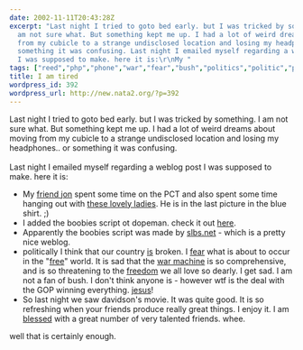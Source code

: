 ```yaml
---
date: 2002-11-11T20:43:28Z
excerpt: "Last night I tried to goto bed early. but I was tricked by something. I
  am not sure what. But something kept me up. I had a lot of weird dreams about moving
  from my cubicle to a strange undisclosed location and losing my headphones.. or
  something it was confusing. Last night I emailed myself regarding a weblog post
  I was supposed to make. here it is:\r\nMy "
tags: ["reed","php","phone","war","fear","bush","politics","politic","phones"]
title: I am tired
wordpress_id: 392
wordpress_url: http://new.nata2.org/?p=392
---
```


Last night I tried to goto bed early. but I was tricked by something. I am not sure what. But something kept me up. I had a lot of weird dreams about moving from my cubicle to a strange undisclosed location and losing my headphones.. or something it was confusing. <br/><br/>Last night I emailed myself regarding a weblog post I was supposed to make. here it is:<ul>
<li>My <a href="http://www.in5anity.org">friend jon</a> spent some time on the PCT and also spent some time hanging out with <a href="http://www.sf.indymedia.org/news/2002/10/1534270.php">these lovely ladies</a>. He is in the last picture in the blue shirt. ;)
<li>I added the boobies script ot dopeman. check it out <a href="http://www.dopeman.org/boobies/?text=nata2.org">here</a>.</li>
<li>Apparently the boobies script was made by <a href="http://www.slbs.net">slbs.net</a> - which is a pretty nice weblog.</li>
<li>politically I think that our country <a href="http://www.salon.com/politics/feature/2002/11/07/minnesota/index_np.html">is</a> broken. I <a href="http://www.pbs.org/now/commentary/moyers15.html">fear</a> what is about to occur in the "<a href="http://www.suntimes.com/output/news/cst-nws-prof09.html">free</a>" world. It is sad that the <a href="http://www.washingtonpost.com/wp-dyn/articles/A38472-2002Nov11.html">war machine</a> is so comprehensive, and is so threatening to the <a href="http://googlism.com/index.htm?ism=freedom&type=1">freedom</a> we all love so dearly. I get sad. I am not a fan of bush. I don't think anyone is - however wtf is the deal with the GOP winning everything. <a href="http://www.bitchmech.com">jesus</a>!</li>
<li>So last night we saw davidson's movie. It was quite good. It is so refreshing when your friends produce really great things. I enjoy it. I am <a href="http://www.dopeman.org">blessed</a> with a great number of very talented friends. whee.</li>
</ul>
well that is certainly enough. 

